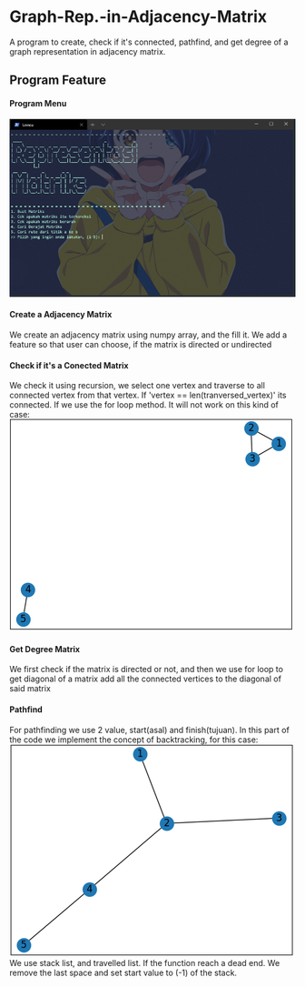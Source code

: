 # Graph-Rep.-in-Adjacency-Matrix
A program to create, check if it's connected, pathfind, and get degree of a graph representation in adjacency matrix. 
## Program Feature
#### Program Menu
![alt text](https://github.com/deedima3/Graph-Rep.-in-Adjacency-Matrix/blob/main/pictures/menu.png?raw=true)
#### Create a Adjacency Matrix
We create an adjacency matrix using numpy array, and the fill it. We add a feature so that user can choose, if the matrix is directed or undirected
#### Check if it's a Conected Matrix
We check it using recursion, we select one vertex and traverse to all connected vertex from that vertex. If 'vertex == len(tranversed_vertex)' its connected. If we use the for loop method. It will not work on this kind of case:
![alt text](https://github.com/deedima3/Graph-Rep.-in-Adjacency-Matrix/blob/main/pictures/UnconnectedGraph.png?raw=true)
#### Get Degree Matrix
We first check if the matrix is directed or not, and then we use for loop to get diagonal of a matrix add all the connected vertices to the diagonal of said matrix
#### Pathfind
For pathfinding we use 2 value, start(asal) and finish(tujuan). In this part of the code we implement the concept of backtracking, for this case:
![alt text](https://github.com/deedima3/Graph-Rep.-in-Adjacency-Matrix/blob/main/pictures/BacktrackingExample.png?raw=true)
We use stack list, and travelled list. If the function reach a dead end. We remove the last space and set start value to (-1) of the stack.
